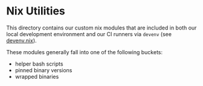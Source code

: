 # Nix Utilities

This directory contains our custom nix modules that are
included in both our local development environment
and our CI runners via `devenv`
(see [devenv.nix](../devenv.nix)).

These modules generally fall into one of the following
buckets:

- helper bash scripts
- pinned binary versions
- wrapped binaries



